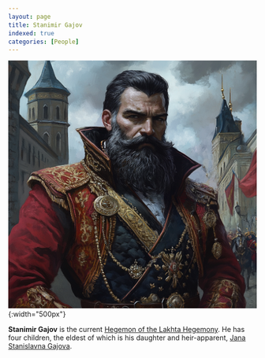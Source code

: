 ```yaml
---
layout: page
title: Stanimir Gajov
indexed: true
categories: [People]
---
```


![Stanimir Gajov](/persons/stanimir_gajov.png){:width="500px"}

**Stanimir Gajov** is the current [Hegemon of the Lakhta Hegemony](/nations/lakhta_hegemony). He has four children, the eldest
of which is his daughter and heir-apparent, [Jana Stanislavna Gajova](/persons/jana_stanislavna_gajova). 